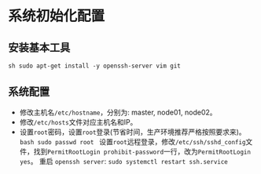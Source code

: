 # 系统初始化配置

## 安装基本工具
`sh
sudo apt-get install -y openssh-server vim git
`

## 系统配置

* 修改主机名`/etc/hostname`，分别为: master, node01, node02。
* 修改`/etc/hosts`文件对应主机名和IP。
* 设置`root`密码，设置`root`登录(节省时间，生产环境推荐严格按照要求来)。  
`bash
sudo passwd root
`
设置`root`远程登录，修改`/etc/ssh/sshd_config`文件，找到`PermitRootLogin prohibit-password`一行，改为`PermitRootLogin yes`。
重启 `openssh server`: `sudo systemctl restart ssh.service`
